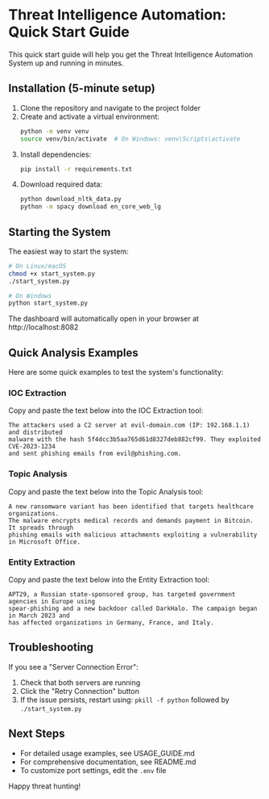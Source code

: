 # Threat Intelligence Automation: Quick Start Guide

This quick start guide will help you get the Threat Intelligence Automation System up and running in minutes.

## Installation (5-minute setup)

1. Clone the repository and navigate to the project folder
2. Create and activate a virtual environment:
   ```bash
   python -m venv venv
   source venv/bin/activate  # On Windows: venv\Scripts\activate
   ```
3. Install dependencies:
   ```bash
   pip install -r requirements.txt
   ```
4. Download required data:
   ```bash
   python download_nltk_data.py
   python -m spacy download en_core_web_lg
   ```

## Starting the System

The easiest way to start the system:

```bash
# On Linux/macOS
chmod +x start_system.py
./start_system.py

# On Windows
python start_system.py
```

The dashboard will automatically open in your browser at http://localhost:8082

## Quick Analysis Examples

Here are some quick examples to test the system's functionality:

### IOC Extraction

Copy and paste the text below into the IOC Extraction tool:

```
The attackers used a C2 server at evil-domain.com (IP: 192.168.1.1) and distributed 
malware with the hash 5f4dcc3b5aa765d61d8327deb882cf99. They exploited CVE-2023-1234 
and sent phishing emails from evil@phishing.com.
```

### Topic Analysis

Copy and paste the text below into the Topic Analysis tool:

```
A new ransomware variant has been identified that targets healthcare organizations. 
The malware encrypts medical records and demands payment in Bitcoin. It spreads through 
phishing emails with malicious attachments exploiting a vulnerability in Microsoft Office.
```

### Entity Extraction

Copy and paste the text below into the Entity Extraction tool:

```
APT29, a Russian state-sponsored group, has targeted government agencies in Europe using 
spear-phishing and a new backdoor called DarkHalo. The campaign began in March 2023 and 
has affected organizations in Germany, France, and Italy.
```

## Troubleshooting

If you see a "Server Connection Error":

1. Check that both servers are running
2. Click the "Retry Connection" button
3. If the issue persists, restart using: `pkill -f python` followed by `./start_system.py`

## Next Steps

- For detailed usage examples, see USAGE_GUIDE.md
- For comprehensive documentation, see README.md
- To customize port settings, edit the `.env` file

Happy threat hunting! 